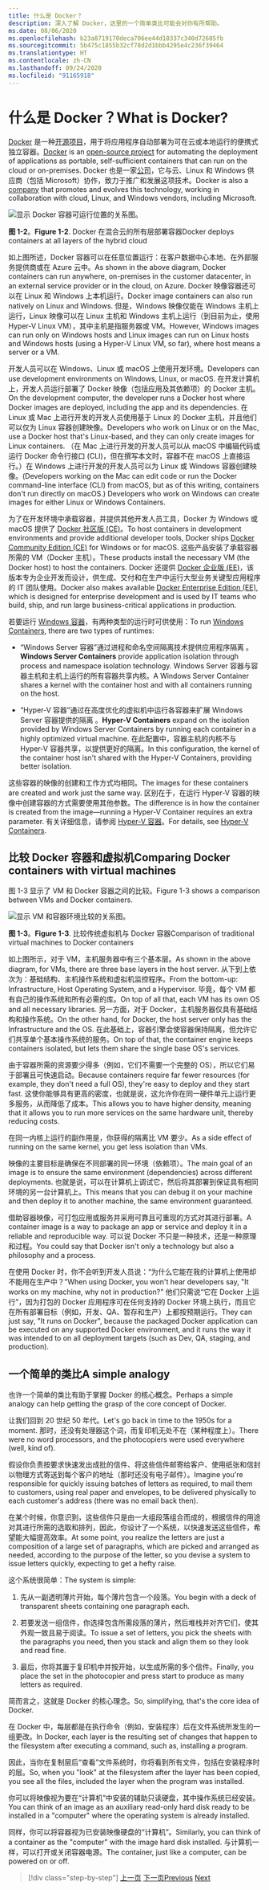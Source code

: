 ```yaml
---
title: 什么是 Docker？
description: 深入了解 Docker，这里的一个简单类比可能会对你有所帮助。
ms.date: 08/06/2020
ms.openlocfilehash: b23a8719170deca706ee44d10337c340d72605fb
ms.sourcegitcommit: 5b475c1855b32cf78d2d1bbb4295e4c236f39464
ms.translationtype: HT
ms.contentlocale: zh-CN
ms.lasthandoff: 09/24/2020
ms.locfileid: "91165918"
---
```

# <a name="what-is-docker"></a><span data-ttu-id="a371d-103">什么是 Docker？</span><span class="sxs-lookup"><span data-stu-id="a371d-103">What is Docker?</span></span>

<span data-ttu-id="a371d-104">[Docker](https://www.docker.com/) 是一种[开源项目](https://github.com/docker/docker)，用于将应用程序自动部署为可在云或本地运行的便携式独立容器。</span><span class="sxs-lookup"><span data-stu-id="a371d-104">[Docker](https://www.docker.com/) is an [open-source project](https://github.com/docker/docker) for automating the deployment of applications as portable, self-sufficient containers that can run on the cloud or on-premises.</span></span> <span data-ttu-id="a371d-105">Docker 也是一家[公司](https://www.docker.com/)，它与云、Linux 和 Windows 供应商（包括 Microsoft）协作，致力于推广和发展这项技术。</span><span class="sxs-lookup"><span data-stu-id="a371d-105">Docker is also a [company](https://www.docker.com/) that promotes and evolves this technology, working in collaboration with cloud, Linux, and Windows vendors, including Microsoft.</span></span>

![显示 Docker 容器可运行位置的关系图。](./media/what-is-docker/docker-containers-run-anywhere.png)

<span data-ttu-id="a371d-107">**图 1-2**。</span><span class="sxs-lookup"><span data-stu-id="a371d-107">**Figure 1-2**.</span></span> <span data-ttu-id="a371d-108">Docker 在混合云的所有层部署容器</span><span class="sxs-lookup"><span data-stu-id="a371d-108">Docker deploys containers at all layers of the hybrid cloud</span></span>

<span data-ttu-id="a371d-109">如上图所述，Docker 容器可以在任意位置运行：在客户数据中心本地、在外部服务提供商或在 Azure 云中。</span><span class="sxs-lookup"><span data-stu-id="a371d-109">As shown in the above diagram, Docker containers can run anywhere, on-premises in the customer datacenter, in an external service provider or in the cloud, on Azure.</span></span> <span data-ttu-id="a371d-110">Docker 映像容器还可以在 Linux 和 Windows 上本机运行。</span><span class="sxs-lookup"><span data-stu-id="a371d-110">Docker image containers can also run natively on Linux and Windows.</span></span> <span data-ttu-id="a371d-111">但是，Windows 映像仅能在 Windows 主机上运行，Linux 映像可以在 Linux 主机和 Windows 主机上运行（到目前为止，使用 Hyper-V Linux VM），其中主机是指服务器或 VM。</span><span class="sxs-lookup"><span data-stu-id="a371d-111">However, Windows images can run only on Windows hosts and Linux images can run on Linux hosts and Windows hosts (using a Hyper-V Linux VM, so far), where host means a server or a VM.</span></span>

<span data-ttu-id="a371d-112">开发人员可以在 Windows、Linux 或 macOS 上使用开发环境。</span><span class="sxs-lookup"><span data-stu-id="a371d-112">Developers can use development environments on Windows, Linux, or macOS.</span></span> <span data-ttu-id="a371d-113">在开发计算机上，开发人员运行部署了 Docker 映像（包括应用及其依赖项）的 Docker 主机。</span><span class="sxs-lookup"><span data-stu-id="a371d-113">On the development computer, the developer runs a Docker host where Docker images are deployed, including the app and its dependencies.</span></span> <span data-ttu-id="a371d-114">在 Linux 或 Mac 上进行开发的开发人员使用基于 Linux 的 Docker 主机，并且他们可以仅为 Linux 容器创建映像。</span><span class="sxs-lookup"><span data-stu-id="a371d-114">Developers who work on Linux or on the Mac, use a Docker host that's Linux-based, and they can only create images for Linux containers.</span></span> <span data-ttu-id="a371d-115">（在 Mac 上进行开发的开发人员可以从 macOS 中编辑代码或运行 Docker 命令行接口 (CLI)，但在撰写本文时，容器不在 macOS 上直接运行。）在 Windows 上进行开发的开发人员可以为 Linux 或 Windows 容器创建映像。</span><span class="sxs-lookup"><span data-stu-id="a371d-115">(Developers working on the Mac can edit code or run the Docker command-line interface (CLI) from macOS, but as of this writing, containers don't run directly on macOS.) Developers who work on Windows can create images for either Linux or Windows Containers.</span></span>

<span data-ttu-id="a371d-116">为了在开发环境中承载容器，并提供其他开发人员工具，Docker 为 Windows 或 macOS 提供了 [Docker 社区版 (CE)](https://www.docker.com/community-edition)。</span><span class="sxs-lookup"><span data-stu-id="a371d-116">To host containers in development environments and provide additional developer tools, Docker ships [Docker Community Edition (CE)](https://www.docker.com/community-edition) for Windows or for macOS.</span></span> <span data-ttu-id="a371d-117">这些产品安装了承载容器所需的 VM（Docker 主机）。</span><span class="sxs-lookup"><span data-stu-id="a371d-117">These products install the necessary VM (the Docker host) to host the containers.</span></span> <span data-ttu-id="a371d-118">Docker 还提供 [Docker 企业版 (EE)](https://www.docker.com/enterprise-edition)，该版本专为企业开发而设计，供生成、交付和在生产中运行大型业务关键型应用程序的 IT 团队使用。</span><span class="sxs-lookup"><span data-stu-id="a371d-118">Docker also makes available [Docker Enterprise Edition (EE)](https://www.docker.com/enterprise-edition), which is designed for enterprise development and is used by IT teams who build, ship, and run large business-critical applications in production.</span></span>

<span data-ttu-id="a371d-119">若要运行 [Windows 容器](/virtualization/windowscontainers/about/)，有两种类型的运行时可供使用：</span><span class="sxs-lookup"><span data-stu-id="a371d-119">To run [Windows Containers](/virtualization/windowscontainers/about/), there are two types of runtimes:</span></span>

- <span data-ttu-id="a371d-120">“Windows Server 容器”通过进程和命名空间隔离技术提供应用程序隔离  。</span><span class="sxs-lookup"><span data-stu-id="a371d-120">**Windows Server Containers** provide application isolation through process and namespace isolation technology.</span></span> <span data-ttu-id="a371d-121">Windows Server 容器与容器主机和主机上运行的所有容器共享内核。</span><span class="sxs-lookup"><span data-stu-id="a371d-121">A Windows Server Container shares a kernel with the container host and with all containers running on the host.</span></span>

- <span data-ttu-id="a371d-122">“Hyper-V 容器”通过在高度优化的虚拟机中运行各容器来扩展 Windows Server 容器提供的隔离  。</span><span class="sxs-lookup"><span data-stu-id="a371d-122">**Hyper-V Containers** expand on the isolation provided by Windows Server Containers by running each container in a highly optimized virtual machine.</span></span> <span data-ttu-id="a371d-123">在此配置中，容器主机的内核不与 Hyper-V 容器共享，以提供更好的隔离。</span><span class="sxs-lookup"><span data-stu-id="a371d-123">In this configuration, the kernel of the container host isn't shared with the Hyper-V Containers, providing better isolation.</span></span>

<span data-ttu-id="a371d-124">这些容器的映像的创建和工作方式均相同。</span><span class="sxs-lookup"><span data-stu-id="a371d-124">The images for these containers are created and work just the same way.</span></span> <span data-ttu-id="a371d-125">区别在于，在运行 Hyper-V 容器的映像中创建容器的方式需要使用其他参数。</span><span class="sxs-lookup"><span data-stu-id="a371d-125">The difference is in how the container is created from the image—running a Hyper-V Container requires an extra parameter.</span></span> <span data-ttu-id="a371d-126">有关详细信息，请参阅 [Hyper-V 容器](/virtualization/windowscontainers/manage-containers/hyperv-container)。</span><span class="sxs-lookup"><span data-stu-id="a371d-126">For details, see [Hyper-V Containers](/virtualization/windowscontainers/manage-containers/hyperv-container).</span></span>

## <a name="comparing-docker-containers-with-virtual-machines"></a><span data-ttu-id="a371d-127">比较 Docker 容器和虚拟机</span><span class="sxs-lookup"><span data-stu-id="a371d-127">Comparing Docker containers with virtual machines</span></span>

<span data-ttu-id="a371d-128">图 1-3 显示了 VM 和 Docker 容器之间的比较。</span><span class="sxs-lookup"><span data-stu-id="a371d-128">Figure 1-3 shows a comparison between VMs and Docker containers.</span></span>

![显示 VM 和容器环境比较的关系图。](./media/what-is-docker/comparison-vms-docker-conatiners.png)

<span data-ttu-id="a371d-130">**图 1-3**。</span><span class="sxs-lookup"><span data-stu-id="a371d-130">**Figure 1-3**.</span></span> <span data-ttu-id="a371d-131">比较传统虚拟机与 Docker 容器</span><span class="sxs-lookup"><span data-stu-id="a371d-131">Comparison of traditional virtual machines to Docker containers</span></span>

<span data-ttu-id="a371d-132">如上图所示，对于 VM，主机服务器中有三个基本层。</span><span class="sxs-lookup"><span data-stu-id="a371d-132">As shown in the above diagram, for VMs, there are three base layers in the host server.</span></span> <span data-ttu-id="a371d-133">从下到上依次为：基础结构、主机操作系统和虚拟机监控程序。</span><span class="sxs-lookup"><span data-stu-id="a371d-133">From the bottom-up: Infrastructure, Host Operating System, and a Hypervisor.</span></span> <span data-ttu-id="a371d-134">毕竟，每个 VM 都有自己的操作系统和所有必需的库。</span><span class="sxs-lookup"><span data-stu-id="a371d-134">On top of all that, each VM has its own OS and all necessary libraries.</span></span> <span data-ttu-id="a371d-135">另一方面，对于 Docker，主机服务器仅具有基础结构和操作系统。</span><span class="sxs-lookup"><span data-stu-id="a371d-135">On the other hand, for Docker, the host server only has the Infrastructure and the OS.</span></span> <span data-ttu-id="a371d-136">在此基础上，容器引擎会使容器保持隔离，但允许它们共享单个基本操作系统的服务。</span><span class="sxs-lookup"><span data-stu-id="a371d-136">On top of that, the container engine keeps containers isolated, but lets them share the single base OS's services.</span></span>

<span data-ttu-id="a371d-137">由于容器所需的资源要少得多（例如，它们不需要一个完整的 OS），所以它们易于部署且可快速启动。</span><span class="sxs-lookup"><span data-stu-id="a371d-137">Because containers require far fewer resources (for example, they don't need a full OS), they're easy to deploy and they start fast.</span></span> <span data-ttu-id="a371d-138">这使你能够具有更高的密度，也就是说，这允许你在同一硬件单元上运行更多服务，从而降低了成本。</span><span class="sxs-lookup"><span data-stu-id="a371d-138">This allows you to have higher density, meaning that it allows you to run more services on the same hardware unit, thereby reducing costs.</span></span>

<span data-ttu-id="a371d-139">在同一内核上运行的副作用是，你获得的隔离比 VM 要少。</span><span class="sxs-lookup"><span data-stu-id="a371d-139">As a side effect of running on the same kernel, you get less isolation than VMs.</span></span>

<span data-ttu-id="a371d-140">映像的主要目标是确保在不同部署的同一环境（依赖项）。</span><span class="sxs-lookup"><span data-stu-id="a371d-140">The main goal of an image is to ensure the same environment (dependencies) across different deployments.</span></span> <span data-ttu-id="a371d-141">也就是说，可以在计算机上调试它，然后将其部署到保证具有相同环境的另一台计算机上。</span><span class="sxs-lookup"><span data-stu-id="a371d-141">This means that you can debug it on your machine and then deploy it to another machine, the same environment guaranteed.</span></span>

<span data-ttu-id="a371d-142">借助容器映像，可打包应用或服务并采用可靠且可重现的方式对其进行部署。</span><span class="sxs-lookup"><span data-stu-id="a371d-142">A container image is a way to package an app or service and deploy it in a reliable and reproducible way.</span></span> <span data-ttu-id="a371d-143">可以说 Docker 不只是一种技术，还是一种原理和过程。</span><span class="sxs-lookup"><span data-stu-id="a371d-143">You could say that Docker isn't only a technology but also a philosophy and a process.</span></span>

<span data-ttu-id="a371d-144">在使用 Docker 时，你不会听到开发人员说：“为什么它能在我的计算机上使用却不能用在生产中？”</span><span class="sxs-lookup"><span data-stu-id="a371d-144">When using Docker, you won't hear developers say, "It works on my machine, why not in production?"</span></span> <span data-ttu-id="a371d-145">他们只需说“它在 Docker 上运行”，因为打包的 Docker 应用程序可在任何支持的 Docker 环境上执行，而且它在所有部署目标（例如，开发、QA、暂存和生产）上都按预期运行。</span><span class="sxs-lookup"><span data-stu-id="a371d-145">They can just say, "It runs on Docker", because the packaged Docker application can be executed on any supported Docker environment, and it runs the way it was intended to on all deployment targets (such as Dev, QA, staging, and production).</span></span>

## <a name="a-simple-analogy"></a><span data-ttu-id="a371d-146">一个简单的类比</span><span class="sxs-lookup"><span data-stu-id="a371d-146">A simple analogy</span></span>

<span data-ttu-id="a371d-147">也许一个简单的类比有助于掌握 Docker 的核心概念。</span><span class="sxs-lookup"><span data-stu-id="a371d-147">Perhaps a simple analogy can help getting the grasp of the core concept of Docker.</span></span>

<span data-ttu-id="a371d-148">让我们回到 20 世纪 50 年代。</span><span class="sxs-lookup"><span data-stu-id="a371d-148">Let's go back in time to the 1950s for a moment.</span></span> <span data-ttu-id="a371d-149">那时，还没有处理器这个词，而复印机无处不在（某种程度上）。</span><span class="sxs-lookup"><span data-stu-id="a371d-149">There were no word processors, and the photocopiers were used everywhere (well, kind of).</span></span>

<span data-ttu-id="a371d-150">假设你负责按要求快速发出成批的信件、将这些信件邮寄给客户、使用纸张和信封以物理方式寄送到每个客户的地址（那时还没有电子邮件）。</span><span class="sxs-lookup"><span data-stu-id="a371d-150">Imagine you're responsible for quickly issuing batches of letters as required, to mail them to customers, using real paper and envelopes, to be delivered physically to each customer's address (there was no email back then).</span></span>

<span data-ttu-id="a371d-151">在某个时候，你意识到，这些信件只是由一大组段落组合而成的，根据信件的用途对其进行所需的选取和排列，因此，你设计了一个系统，以快速发送这些信件，希望能大幅提高效率。</span><span class="sxs-lookup"><span data-stu-id="a371d-151">At some point, you realize the letters are just a composition of a large set of paragraphs, which are picked and arranged as needed, according to the purpose of the letter, so you devise a system to issue letters quickly, expecting to get a hefty raise.</span></span>

<span data-ttu-id="a371d-152">这个系统很简单：</span><span class="sxs-lookup"><span data-stu-id="a371d-152">The system is simple:</span></span>

1. <span data-ttu-id="a371d-153">先从一副透明薄片开始，每个薄片包含一个段落。</span><span class="sxs-lookup"><span data-stu-id="a371d-153">You begin with a deck of transparent sheets containing one paragraph each.</span></span>

2. <span data-ttu-id="a371d-154">若要发送一组信件，你选择包含所需段落的薄片，然后堆栈并对齐它们，使其外观一致且易于阅读。</span><span class="sxs-lookup"><span data-stu-id="a371d-154">To issue a set of letters, you pick the sheets with the paragraphs you need, then you stack and align them so they look and read fine.</span></span>

3. <span data-ttu-id="a371d-155">最后，你将其置于复印机中并按开始，以生成所需的多个信件。</span><span class="sxs-lookup"><span data-stu-id="a371d-155">Finally, you place the set in the photocopier and press start to produce as many letters as required.</span></span>

<span data-ttu-id="a371d-156">简而言之，这就是 Docker 的核心理念。</span><span class="sxs-lookup"><span data-stu-id="a371d-156">So, simplifying, that's the core idea of Docker.</span></span>

<span data-ttu-id="a371d-157">在 Docker 中，每层都是在执行命令（例如，安装程序）后在文件系统所发生的一组更改。</span><span class="sxs-lookup"><span data-stu-id="a371d-157">In Docker, each layer is the resulting set of changes that happen to the filesystem after executing a command, such as, installing a program.</span></span>

<span data-ttu-id="a371d-158">因此，当你在复制层后“查看”文件系统时，你将看到所有文件，包括在安装程序时的层。</span><span class="sxs-lookup"><span data-stu-id="a371d-158">So, when you "look" at the filesystem after the layer has been copied, you see all the files, included the layer when the program was installed.</span></span>

<span data-ttu-id="a371d-159">你可以将映像视为要在“计算机”中安装的辅助只读硬盘，其中操作系统已经安装。</span><span class="sxs-lookup"><span data-stu-id="a371d-159">You can think of an image as an auxiliary read-only hard disk ready to be installed in a "computer" where the operating system is already installed.</span></span>

<span data-ttu-id="a371d-160">同样，你可以将容器视为已安装映像硬盘的“计算机”。</span><span class="sxs-lookup"><span data-stu-id="a371d-160">Similarly, you can think of a container as the "computer" with the image hard disk installed.</span></span> <span data-ttu-id="a371d-161">与计算机一样，可以打开或关闭容器电源。</span><span class="sxs-lookup"><span data-stu-id="a371d-161">The container, just like a computer, can be powered on or off.</span></span>

>[!div class="step-by-step"]
><span data-ttu-id="a371d-162">[上一页](introduction-to-containers-and-docker.md)
>[下一页](docker-terminology.md)</span><span class="sxs-lookup"><span data-stu-id="a371d-162">[Previous](introduction-to-containers-and-docker.md)
[Next](docker-terminology.md)</span></span>
